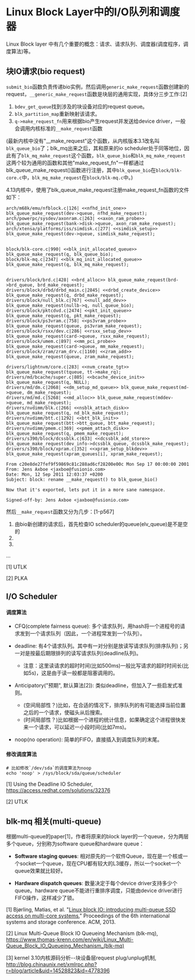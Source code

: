 # Linux Block Layer中的I/O队列和调度器

Linux Block layer 中有几个重要的概念：请求、请求队列、调度器(调度程序，调度算法)等。

## 块IO请求(bio request)

`submit_bio`函数负责传递bio实例，然后调用`generic_make_request`函数创建新的request，`__generic_make_request`函数是块层的通用实现，具体分三步工作:[2]
1. `bdev_get_queue`找到涉及的块设备对应的request queue。
2. `blk_partition_map`重新映射该请求。
3. `q->make_request_fn`用来根据bio产生request并发送给device driver，一般会调用内核标准的`__make_request`函数

(最新内核中没有"__make_request"这个函数，从内核版本3.1改名叫`blk_queue_bio`了；blk_mq出来之后，其和原来的io scheduler处于同等地位，因此有了`blk_mq_make_request`这个函数，`blk_queue_bio`和`blk_mq_make_request`这两个较为通用的函数和其他"make_request_fn"一样都通过blk_queue_make_request()函数进行注册，其中`blk_queue_bio`在`block/blk-core.c`中，`blk_mq_make_request`在`block/blk-mq.c`中。)

4.13内核中，使用了blk_queue_make_request注册make_request_fn函数的文件如下：
```
arch/m68k/emu/nfblock.c|126| <<nfhd_init_one>> blk_queue_make_request(dev->queue, nfhd_make_request);
arch/powerpc/sysdev/axonram.c|263| <<axon_ram_probe>> blk_queue_make_request(bank->disk->queue, axon_ram_make_request);
arch/xtensa/platforms/iss/simdisk.c|277| <<simdisk_setup>> blk_queue_make_request(dev->queue, simdisk_make_request);


block/blk-core.c|990| <<blk_init_allocated_queue>> blk_queue_make_request(q, blk_queue_bio);
block/blk-mq.c|2347| <<blk_mq_init_allocated_queue>> blk_queue_make_request(q, blk_mq_make_request);


drivers/block/brd.c|428| <<brd_alloc>> blk_queue_make_request(brd->brd_queue, brd_make_request);
drivers/block/drbd/drbd_main.c|2845| <<drbd_create_device>> blk_queue_make_request(q, drbd_make_request);
drivers/block/null_blk.c|767| <<null_add_dev>> blk_queue_make_request(nullb->q, null_queue_bio);
drivers/block/pktcdvd.c|2474| <<pkt_init_queue>> blk_queue_make_request(q, pkt_make_request);
drivers/block/ps3vram.c|758| <<ps3vram_probe>> blk_queue_make_request(queue, ps3vram_make_request);
drivers/block/rsxx/dev.c|286| <<rsxx_setup_dev>> blk_queue_make_request(card->queue, rsxx_make_request);
drivers/block/umem.c|897| <<mm_pci_probe>> blk_queue_make_request(card->queue, mm_make_request);
drivers/block/zram/zram_drv.c|1160| <<zram_add>> blk_queue_make_request(queue, zram_make_request);

drivers/lightnvm/core.c|283| <<nvm_create_tgt>> blk_queue_make_request(tqueue, tt->make_rq);
drivers/md/bcache/super.c|805| <<bcache_device_init>> blk_queue_make_request(q, NULL);
drivers/md/dm.c|2068| <<dm_setup_md_queue>> blk_queue_make_request(md->queue, dm_make_request);
drivers/md/md.c|5268| <<md_alloc>> blk_queue_make_request(mddev->queue, md_make_request);
drivers/nvdimm/blk.c|266| <<nsblk_attach_disk>> blk_queue_make_request(q, nd_blk_make_request);
drivers/nvdimm/btt.c|1292| <<btt_blk_init>> blk_queue_make_request(btt->btt_queue, btt_make_request);
drivers/nvdimm/pmem.c|369| <<pmem_attach_disk>> blk_queue_make_request(q, pmem_make_request);
drivers/s390/block/dcssblk.c|633| <<dcssblk_add_store>> blk_queue_make_request(dev_info->dcssblk_queue, dcssblk_make_request);
drivers/s390/block/xpram.c|352| <<xpram_setup_blkdev>> blk_queue_make_request(xpram_queues[i], xpram_make_request);
```

```
From c20e8de27fef9f59869c81c288ad6cf28200e00c Mon Sep 17 00:00:00 2001
From: Jens Axboe <jaxboe@fusionio.com>
Date: Mon, 12 Sep 2011 12:03:37 +0200
Subject: block: rename __make_request() to blk_queue_bio()

Now that it's exported, lets put it in a more sane namespace.

Signed-off-by: Jens Axboe <jaxboe@fusionio.com>
```

然后`__make_request`函数又分为几步：[1-p567]
1. 由bio新创建的请求后，首先检查IO scheduler的queue(elv_queue)是不是空的
2. 
3. 
...


[1] UTLK

[2] PLKA

## I/O Scheduler

#### 调度算法

* CFQ(complete fairness queue): 多个请求队列，用hash将一个进程号的请求发到一个请求队列（因此，一个进程常发到一个队列）。

* deadline: 有4个请求队列。其中有一对分别是放读写请求队列(排序队列)；另一对是按最后期限排列的读写请求队列(deadline队列)。

  * 注意：这里读请求的超时时间(比如500ms)一般比写请求的超时时间长(比如5s)，这是由于读一般都是阻塞调用的。

* Anticipatory("预期", 默认算法[2]): 类似deadline，但加入了一些启发式准则。

  * (空间局部性？)比如，在合适的情况下，排序队列的有可能选择当前位置之后的一个请求，使磁头从后搜索。
  * (时间局部性？)比如根据一个进程的统计信息，如果确定这个进程很快发来一个请求，可以延迟一小段时间(比如7ms)。

* noop(no operation): 简单的FIFO，直接插入到调度队列的末尾。

#### 修改调度算法
```
# 比如修改`/dev/sda`的调度算法为noop
echo 'noop' > /sys/block/sda/queue/scheduler
```

[1] Using the Deadline IO Scheduler, https://access.redhat.com/solutions/32376

[2] UTLK

## blk-mq 相关(multi-queue)

根据multi-queue的paper[1]，作者将原来的block layer的一个queue，分为两层多个queue，分别称为software queue和hardware queue：

* **Software staging queues**: 相对原先的一个软件Queue，现在是一个核或一个socket一个queue，现在CPU都有较大的L3缓存，所以一个socket一个queue效果就比较好。

* **Hardware dispatch queues**: 数量决定于每个device driver支持多少个queue。hardware queue不能进行重排序调度，只能由device driver进行FIFO操作，这样减少了锁。

[1] Bjørling, Matias, et al. "[Linux block IO: introducing multi-queue SSD access on multi-core systems.](http://kernel.dk/blk-mq.pdf)" Proceedings of the 6th international systems and storage conference. ACM, 2013.

[2] Linux Multi-Queue Block IO Queueing Mechanism (blk-mq), 
https://www.thomas-krenn.com/en/wiki/Linux_Multi-Queue_Block_IO_Queueing_Mechanism_(blk-mq)

[3] kernel 3.10内核源码分析--块设备层request plug/unplug机制, 
 http://blog.chinaunix.net/xmlrpc.php?r=blog/article&uid=14528823&id=4778396





